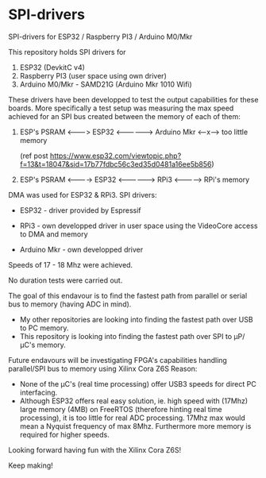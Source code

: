 # SPI-drivers
 SPI-drivers for ESP32 / Raspberry PI3 / Arduino M0/Mkr

This repository holds SPI drivers for 
1) ESP32 (DevkitC v4)
2) Raspberry PI3 (user space using own driver)
3) Arduino M0/Mkr - SAMD21G (Arduino Mkr 1010 Wifi)

These drivers have been developped to test the output capabilities for these boards.
More specifically a test setup was measuring the max speed achieved for an SPI bus created between the memory of each of them:
   
   1) ESP's PSRAM <---> ESP32 <------> Arduino Mkr <--x--> too little memory
      
      (ref post https://www.esp32.com/viewtopic.php?f=13&t=18047&sid=17b77fdbc56c3ed35d0481a16ee5b856)
   
   1) ESP's PSRAM <----> ESP32 <------> RPi3 <-----> RPi's memory

DMA was used for ESP32 & RPi3.
SPI drivers: 
 - ESP32 - driver provided by Espressif
 
 - RPi3 - own developped driver in user space using the VideoCore access to DMA and memory
 
 - Arduino Mkr - own developped driver
 
Speeds of 17 - 18 Mhz were achieved.

No duration tests were carried out.

The goal of this endavour is to find the fastest path from parallel or serial bus to memory (having ADC in mind).
- My other repositories are looking into finding the fastest path over USB to PC memory.
- This repository is looking into finding the fastest path over SPI to µP/µC's memory.

Future endavours will be investigating FPGA's capabilities handling parallel/SPI bus to memory using Xilinx Cora Z6S
Reason: 
- None of the µC's (real time processing) offer USB3 speeds for direct PC interfacing.
- Although ESP32 offers real easy solution, ie. high speed with (17Mhz) large memory (4MB) on FreeRTOS (therefore hinting real time processing), it is too little for real ADC processing. 17Mhz max would mean a Nyquist frequency of max 8Mhz. Furthermore more memory is required for higher speeds.

Looking forward having fun with the Xilinx Cora Z6S!

Keep making!





